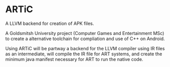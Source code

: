 ARTiC
=====

A LLVM backend for creation of APK files.  

A Goldsmitsh University project (Computer Games and Entertainment MSc) to create a alternative toolchain for compliation 
and use of C++ on Android. 

Using ARTiC will be partway a backend for the LLVM compiler using IR files as an intermediate, will compile the IR
file for ART systems, and create the minimum java manifest necessary for ART to run the native code. 
